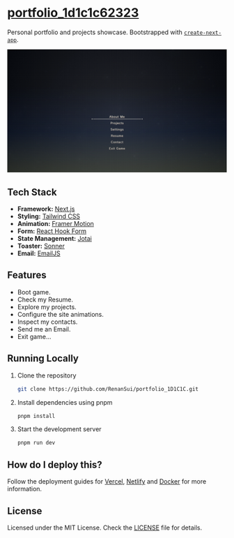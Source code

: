 # [portfolio_1d1c1c62323](https://renansui.vercel.app)

Personal portfolio and projects showcase.
Bootstrapped with [`create-next-app`](https://github.com/vercel/next.js/tree/canary/packages/create-next-app).

[![portfolio_1d1c1c62323](./public/images/landing-page.png)](https://renansui.vercel.app)

## Tech Stack

- **Framework:** [Next.js](https://nextjs.org)
- **Styling:** [Tailwind CSS](https://tailwindcss.com)
- **Animation:** [Framer Motion](https://www.framer.com/motion/)
- **Form:** [React Hook Form](https://react-hook-form.com)
- **State Management:** [Jotai](https://jotai.org)
- **Toaster:** [Sonner](https://sonner.emilkowal.ski)
- **Email:** [EmailJS](https://www.emailjs.com)

## Features

- Boot game.
- Check my Resume.
- Explore my projects.
- Configure the site animations.
- Inspect my contacts.
- Send me an Email.
- Exit game...

## Running Locally

1. Clone the repository

   ```bash
   git clone https://github.com/RenanSui/portfolio_1D1C1C.git
   ```

2. Install dependencies using pnpm

   ```bash
   pnpm install
   ```

3. Start the development server

   ```bash
   pnpm run dev
   ```

## How do I deploy this?

Follow the deployment guides for [Vercel](https://create.t3.gg/en/deployment/vercel), [Netlify](https://create.t3.gg/en/deployment/netlify) and [Docker](https://create.t3.gg/en/deployment/docker) for more information.

## License

Licensed under the MIT License. Check the [LICENSE](./LICENSE) file for details.
